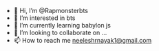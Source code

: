 - 👋 Hi, I’m @Rapmonsterbts
- 👀 I’m interested in bts
- 🌱 I’m currently learning babylon js
- 💞️ I’m looking to collaborate on ...
- 📫 How to reach me neeleshrnayak1@gmail.com 

<!---
Rapmonsterbts/Rapmonsterbts is a ✨ special ✨ repository because its `README.md` (this file) appears on your GitHub profile.
You can click the Preview link to take a look at your changes.
--->
